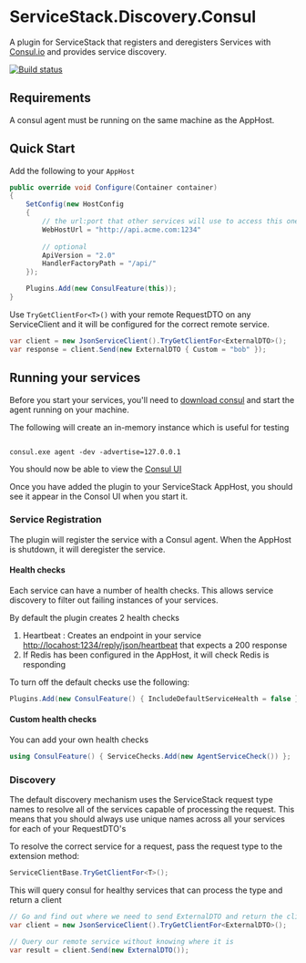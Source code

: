 # ServiceStack.Discovery.Consul

A plugin for ServiceStack that registers and deregisters Services with [Consul.io](http://consul.io) and provides service discovery.

[![Build status](https://ci.appveyor.com/api/projects/status/55830emag9ksyasf?svg=true)](https://ci.appveyor.com/project/wwwlicious/servicestack-discovery-consul)

## Requirements

A consul agent must be running on the same machine as the AppHost.

## Quick Start

Add the following to your `AppHost`

```csharp
public override void Configure(Container container)
{
    SetConfig(new HostConfig
    {
        // the url:port that other services will use to access this one
        WebHostUrl = "http://api.acme.com:1234" 
        
        // optional 
        ApiVersion = "2.0"
        HandlerFactoryPath = "/api/"
    });

    Plugins.Add(new ConsulFeature(this));
}
```
Use `TryGetClientFor<T>()` with your remote RequestDTO on any ServiceClient and it will
be configured for the correct remote service.

```csharp
var client = new JsonServiceClient().TryGetClientFor<ExternalDTO>();
var response = client.Send(new ExternalDTO { Custom = "bob" });
```

## Running your services

Before you start your services, you'll need to [download consul](https://www.consul.io/) and start the agent running on your machine.


The following will create an in-memory instance which is useful for testing

```shell

consul.exe agent -dev -advertise=127.0.0.1

```

You should now be able to view the [Consul UI](http://127.0.0.1:8500/ui)

Once you have added the plugin to your ServiceStack AppHost, you should see it appear
in the Consol UI when you start it.

### Service Registration

The plugin will register the service with a Consul agent. 
When the AppHost is shutdown, it will deregister the service.

#### Health checks

Each service can have a number of health checks. This allows service discovery to filter out failing instances of your services.

By default the plugin creates 2 health checks

1. Heartbeat : Creates an endpoint in your service [http://locahost:1234/reply/json/heartbeat](http://locahost:1234/reply/json/heartbeat) that expects a 200 response
2. If Redis has been configured in the AppHost, it will check Redis is responding

To turn off the default checks use the following:
```csharp
Plugins.Add(new ConsulFeature() { IncludeDefaultServiceHealth = false });
```

#### Custom health checks

You can add your own health checks

```csharp
using ConsulFeature() { ServiceChecks.Add(new AgentServiceCheck()) };
```  

### Discovery

The default discovery mechanism uses the ServiceStack request type names to resolve all of the services capable of processing the request. This means that you should always use unique names across all your services for each of your RequestDTO's

To resolve the correct service for a request, pass the request type to the extension method: 
```csharp
ServiceClientBase.TryGetClientFor<T>();
```
This will query consul for healthy services that can process the type and return a client

```csharp
// Go and find out where we need to send ExternalDTO and return the client for it.
var client = new JsonServiceClient().TryGetClientFor<ExternalDTO>();

// Query our remote service without knowing where it is
var result = client.Send(new ExternalDTO());
```


 


  
